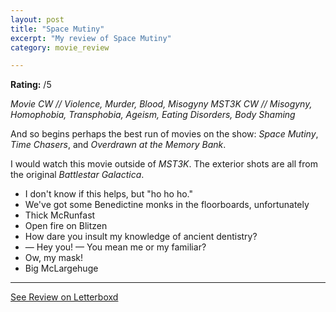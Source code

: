 ```yaml
---
layout: post
title: "Space Mutiny"
excerpt: "My review of Space Mutiny"
category: movie_review

---
```


**Rating:** /5

<i>Movie CW // Violence, Murder, Blood, Misogyny
MST3K CW // Misogyny, Homophobia, Transphobia, Ageism, Eating Disorders, Body Shaming</i>

And so begins perhaps the best run of movies on the show: <i>Space Mutiny</i>, <i>Time Chasers</i>, and <i>Overdrawn at the Memory Bank</i>.

I would watch this movie outside of <i>MST3K</i>. The exterior shots are all from the original <i>Battlestar Galactica</i>.

* I don't know if this helps, but "ho ho ho."
* We've got some Benedictine monks in the floorboards, unfortunately
* Thick McRunfast
* Open fire on Blitzen
* How dare you insult my knowledge of ancient dentistry?
* — Hey you! — You mean me or my familiar?
* Ow, my mask!
* Big McLargehuge

<hr>

[See Review on Letterboxd](https://boxd.it/5V3qmh)
